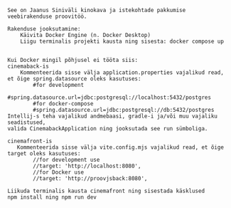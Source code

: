     See on Jaanus Siniväli kinokava ja istekohtade pakkumise veebirakenduse proovitöö.
    
    Rakenduse jooksutamine:
        Käivita Docker Engine (n. Docker Desktop)
        Liigu terminalis projekti kausta ning sisesta: docker compose up 

        
    Kui Docker mingil põhjusel ei tööta siis:
    cinemaback-is
        Kommenteerida sisse välja application.properties vajalikud read, et õige spring.datasource oleks kasutuses:
            #for development
            #spring.datasource.url=jdbc:postgresql://localhost:5432/postgres
            #for docker-compose
            #spring.datasource.url=jdbc:postgresql://db:5432/postgres
    Intellij-s teha vajalikud andmebaasi, gradle-i ja/või muu vajaliku seadistused,
    valida CinemabackApplication ning jooksutada see run sümboliga.
    
    cinemafront-is
       Kommenteerida sisse välja vite.config.mjs vajalikud read, et õige target oleks kasutuses:
            //for development use
            //target: 'http://localhost:8080',
            //for Docker use
            //target: 'http://proovjsback:8080',
    
    Liikuda terminalis kausta cinemafront ning sisestada käsklused 
    npm install ning npm run dev 
